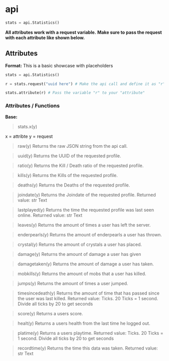 # api

```py
stats = api.Statistics()
```

**All attributes work with a request variable.**
**Make sure to pass the request with each attribute like shown below.**


## Attributes

**Format:**
This is a basic showcase with placeholders
```py
stats = api.Statistics()

r = stats.request("uuid here") # Make the api call and define it as "r"

stats.attribute(r) # Pass the variable "r" to your "attribute"
```
 
### Attributes / Functions

**Base:**
> stats.x(y)

x = attribte
y = request

> raw(y)
Returns the raw JSON string from the api call.

> uuid(y)
Returns the UUID of the requested profile.

> ratio(y)
Returns the Kill / Death ratio of the requested profile.

> kills(y)
Returns the Kills of the requested profile.

> deaths(y)
Returns the Deaths of the requested profile.

> joindate(y)
Returns the Joindate of the requested profile.
Returned value: str Text

> lastplayed(y)
Returns the time the requested profile was last seen online.
Returned value: str Text

> leaves(y)
Returns the amount of times a user has left the server.

> enderpearls(y)
Returns the amount of enderpearls a user has thrown.

> crystal(y)
Returns the amount of crystals a user has placed.

> damage(y)
Returns the amount of damage a user has given

> damagetaken(y)
Returns the amount of damage a user has taken.

> mobkills(y)
Returns the amount of mobs that a user has killed.

> jumps(y)
Returns the amount of times a user jumped.

> timesincedeath(y)
Returns the amount of time that has passed since the user was last killed.
Returned value: Ticks.
20 Ticks = 1 second. Divide all ticks by 20 to get seconds

> score(y)
Returns a users score.

> healt(y)
Returns a users health from the last time he logged out.

> platime(y)
Returns a users playtime.
Returned value: Ticks.
20 Ticks = 1 second. Divide all ticks by 20 to get seconds

> recordtime(y)
Returns the time this data was taken.
Returned value: str Text